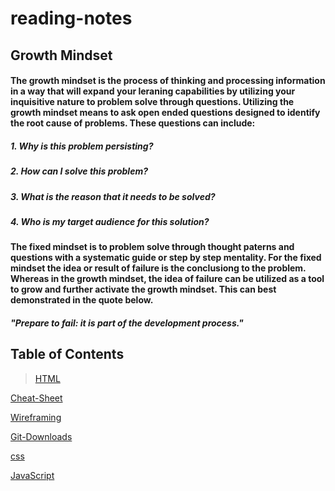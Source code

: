 <markdown>

# reading-notes

## **Growth Mindset**

#### The growth mindset is the process of thinking and processing information in a way that will expand your leraning capabilities by utilizing your inquisitive nature to problem solve through questions.  Utilizing the growth mindset means to ask open ended questions designed to identify the root cause of problems. These questions can include:
  
##### 1. **Why is this problem persisting?** 
##### 2. **How can I solve this problem?**
##### 3. **What is the reason that it needs to be solved?**
##### 4. **Who is my target audience for this solution?**
  
#### The fixed mindset is to problem solve through thought paterns and questions with a systematic guide or step by step mentality. For the fixed mindset the idea or result of failure is the conclusiong to the problem. Whereas in the growth mindset, the idea of failure can be utilized as a tool to grow and further activate the growth mindset. This can best demonstrated in the quote below.
  
##### *"Prepare to fail: it is part of the development process."* 

## Table of Contents

> [HTML](https://n-germek.github.io/html-reading/) 
  
  [Cheat-Sheet](https://n-germek.github.io/reading-notes/cheat-sheet)
  
  [Wireframing](https://n-germek.github.io/reading-notes/wireframe-reading-notes) 
  
  [Git-Downloads](https://n-germek.github.io/reading-notes/git-uploads)
  
  [css](https://n-germek.github.io/reading-notes/css-reading)
  
  [JavaScript](Link)
